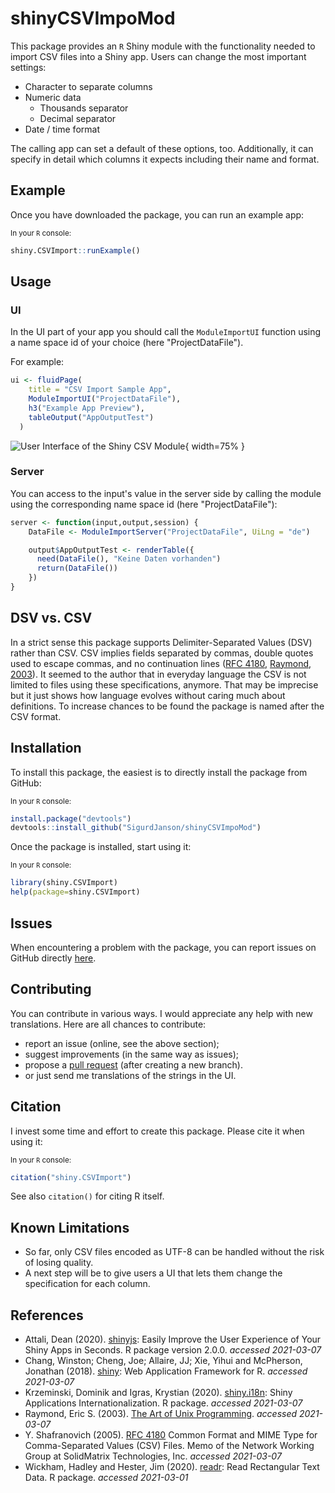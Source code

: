 # shinyCSVImpoMod

This package provides an `R` Shiny module with the functionality needed to import CSV files into a Shiny app. Users can change the most important settings:

* Character to separate columns
* Numeric data
  * Thousands separator
  * Decimal separator
* Date / time format

The calling app can set a default of these options, too. Additionally, it can specify in detail which columns it expects including their name and format.


## Example

Once you have downloaded the package, you can run an example app:

<sub>In your `R` console:</sub>
```R
shiny.CSVImport::runExample()
```


## Usage


### UI

In the UI part of your app you should call the `ModuleImportUI` function using a name space id of your choice (here "ProjectDataFile").

For example:
```R
ui <- fluidPage(
    title = "CSV Import Sample App",
    ModuleImportUI("ProjectDataFile"),
    h3("Example App Preview"),
    tableOutput("AppOutputTest")
  )
```

![User Interface of the Shiny CSV Module](img/csvmodule_ui.png){ width=75% }

### Server

You can access to the input's value in the server side by calling the module using the corresponding name space id (here "ProjectDataFile"):

```R
server <- function(input,output,session) {
    DataFile <- ModuleImportServer("ProjectDataFile", UiLng = "de")

    output$AppOutputTest <- renderTable({
      need(DataFile(), "Keine Daten vorhanden")
      return(DataFile())
    })
}
```

## DSV vs. CSV

In a strict sense this package supports Delimiter-Separated Values (DSV) rather than CSV. CSV implies fields separated by commas, double quotes used to escape commas, and no continuation lines ([RFC 4180](https://tools.ietf.org/html/rfc4180), [Raymond, 2003](http://www.catb.org/~esr/writings/taoup/html/ch05s02.html)). It seemed to the author that in everyday language the CSV is not limited to files using these specifications, anymore. That may be imprecise but it just shows how language evolves without caring much about definitions. To increase chances to be found the package is named after the CSV format.


## Installation

To install this package, the easiest is to directly install the package from GitHub:

<sub>In your `R` console:</sub>
```R
install.package("devtools")
devtools::install_github("SigurdJanson/shinyCSVImpoMod")
```

Once the package is installed, start using it:

<sub>In your `R` console:</sub>
```R
library(shiny.CSVImport)
help(package=shiny.CSVImport)
```



## Issues
When encountering a problem with the package, you can report issues on GitHub directly [here](https://github.com/SigurdJanson/shinyCSVImpoMod/issues).



## Contributing
You can contribute in various ways. I would appreciate any help with new translations. Here are all chances to contribute:

* report an issue (online, see the above section);
* suggest improvements (in the same way as issues);
* propose a [pull request](https://help.github.com/articles/about-pull-requests/) (after creating a new branch).
* or just send me translations of the strings in the UI.



## Citation
I invest some time and effort to create this package. Please cite it when using it:

<sub>In your `R` console:</sub>
```R
citation("shiny.CSVImport")
```
See also `citation()` for citing R itself.



## Known Limitations

* So far, only CSV files encoded as UTF-8 can be handled without the risk of losing quality.
* A next step will be to give users a UI that lets them change the specification for each column.



## References

* Attali, Dean (2020). [shinyjs](https://CRAN.R-project.org/package=shinyjs): Easily Improve the User Experience of Your Shiny Apps in Seconds. R package version 2.0.0. *accessed 2021-03-07*
* Chang, Winston; Cheng, Joe; Allaire, JJ; Xie, Yihui and McPherson, Jonathan (2018). [shiny](https://CRAN.R-project.org/package=shiny): Web Application Framework for R.  *accessed 2021-03-07*
* Krzeminski, Dominik and Igras, Krystian (2020). [shiny.i18n](https://github.com/Appsilon/shiny.i18n): Shiny Applications Internationalization. R package. *accessed 2021-03-07*
* Raymond, Eric S. (2003). [The Art of Unix Programming](http://www.catb.org/~esr/writings/taoup/html/index.html). *accessed 2021-03-07*
* Y. Shafranovich (2005). [RFC 4180](https://tools.ietf.org/html/rfc4180) Common Format and MIME Type for Comma-Separated Values (CSV) Files. Memo of the Network Working Group at SolidMatrix Technologies, Inc. *accessed 2021-03-07*
* Wickham, Hadley and Hester, Jim (2020). [readr](https://CRAN.R-project.org/package=readr): Read Rectangular Text Data. R package. *accessed 2021-03-01*
